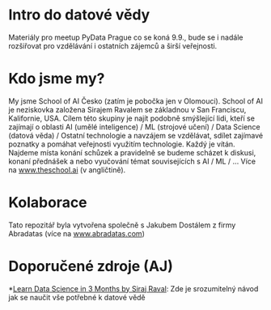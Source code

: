 # Intro do datové vědy

Materiály pro meetup PyData Prague co se koná 9.9., bude se i nadále rozšiřovat pro vzdělávání i ostatních zájemců a širší veřejnosti. 

# Kdo jsme my?

My jsme School of AI Česko (zatím je pobočka jen v Olomouci). School of AI je neziskovka založena Sirajem Ravalem se základnou v San Franciscu, Kalifornie, USA. Cílem této skupiny je najít podobně smýšlející lidi, kteří se zajímají o oblasti AI (umělé inteligence) / ML (strojové učení) / Data Science (datová věda) / Ostatní technologie a navzájem se vzdělávat, sdílet zajímavé poznatky a pomáhat veřejnosti využitím technologie. Každý je vítán. Najdeme místa konání schůzek a pravidelně se budeme scházet k diskusi, konaní přednášek a nebo vyučování témat souvisejících s AI / ML / ... Více na www.theschool.ai (v angličtině).

# Kolaborace

Tato repozitář byla vytvořena společně s Jakubem Dostálem z firmy Abradatas (více na www.abradatas.com)

# Doporučené zdroje (AJ)

*[Learn Data Science in 3 Months by Siraj Raval](https://github.com/llSourcell/Learn_Data_Science_in_3_Months): Zde je srozumitelný návod jak se naučit vše potřebné k datové vědě
